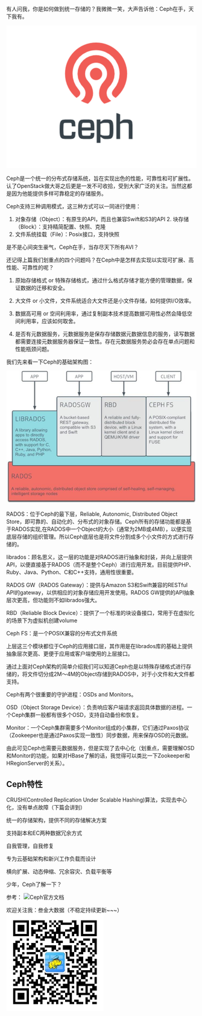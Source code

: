 有人问我，你是如何做到统一存储的？我微微一笑，大声告诉他：Ceph在手，天下我有。

![ceph](./imgs/cephlogo.png)

Ceph是一个统一的分布式存储系统，旨在实现出色的性能，可靠性和可扩展性。认了OpenStack做大哥之后更是一发不可收拾，受到大家广泛的关注。当然这都是因为他能提供多样可靠稳定的存储服务。

Ceph支持三种调用模式，这三种方式可以一同进行使用：

1. 对象存储（Object）：有原生的API，而且也兼容Swift和S3的API 2. 块存储（Block）：支持精简配置、快照、克隆
3. 文件系统挂载（File）：Posix接口，支持快照

是不是心间突生豪气，Ceph在手，当存尽天下所有AVI？

还记得上篇我们划重点的四个问题吗？在Ceph中是怎样去实现以实现可扩展、高性能、可靠性的呢？

1. 原始存储格式 or 特殊存储格式，通过什么格式存储才能方便的管理数据，保证数据的迁移和安全。

2. 大文件 or 小文件，文件系统适合大文件还是小文件存储，如何提供I/O效率。

3. 数据高可用 or 空间利用率，通过复制副本技术提高数据可用性必然会降低空间利用率，应该如何取舍。

4. 是否有元数据服务，元数据服务是保存存储数据元数据信息的服务，读写数据都需要连接元数据服务器保证一致性。存在元数据服务势必会存在单点问题和性能瓶颈问题。

我们先来看一下Ceph的基础架构图：

![cephinfo](./imgs/cephinfo.jpeg)

RADOS：位于Ceph的最下层，Reliable, Autonomic, Distributed Object Store，即可靠的、自动化的、分布式的对象存储。Ceph所有的存储功能都是基于RADOS实现,在RADOS中一个Object的大小（通常为2MB或4MB），以便实现底层存储的组织管理。所以Ceph底层也是将文件分割成多个小文件的方式进行存储的。

librados：顾名思义，这一层的功能是对RADOS进行抽象和封装，并向上层提供API，以便直接基于RADOS（而不是整个Ceph）进行应用开发。目前提供PHP、Ruby、Java、Python、C和C++支持，通用性很重要。

RADOS GW（RADOS Gateway）：提供与Amazon S3和Swift兼容的RESTful API的gateway，以供相应的对象存储应用开发使用。RADOS GW提供的API抽象层次更高，但功能则不如librados强大。

RBD（Reliable Block Device）：提供了一个标准的块设备接口，常用于在虚拟化的场景下为虚拟机创建volume

Ceph FS：是一个POSIX兼容的分布式文件系统

上层这三个模块都位于Ceph的应用接口层，其作用是在librados库的基础上提供抽象层次更高、更便于应用或客户端使用的上层接口。

通过上面对Ceph架构的简单介绍我们可以知道Ceph也是以特殊存储格式进行存储的，将文件切分成2M～4M的Object存储到RADOS中，对于小文件和大文件都支持。

Ceph有两个很重要的守护进程：OSDs and Monitors。

OSD（Object Storage Device）：负责响应客户端请求返回具体数据的进程。一个Ceph集群一般都有很多个OSD，支持自动备份和恢复。

Monitor：一个Ceph集群需要多个Monitor组成的小集群，它们通过Paxos协议（Zookeeper也是通过Paxos实现一致性）同步数据，用来保存OSD的元数据。

由此可见Ceph也需要元数据服务，但是实现了去中心化（划重点，需要理解OSD和Monitor的功能，如果对HBase了解的话，我觉得可以类比一下Zookeeper和HRegionServer的关系）。

## Ceph特性

CRUSH(Controlled Replication Under Scalable Hashing)算法，实现去中心化，没有单点故障（下篇会讲到）

统一的存储架构，提供不同的存储解决方案

支持副本和EC两种数据冗余方式

自我管理，自我修复

专为云基础架构和新兴工作负载而设计

横向扩展、动态伸缩、冗余容灾、负载平衡等


少年，Ceph了解一下？

参考：
![Ceph官方文档](http://docs.ceph.org.cn/architecture/   )

欢迎关注我：叁金大数据（不稳定持续更新~~~）
![qrcode](./imgs/qrcode.jpg)